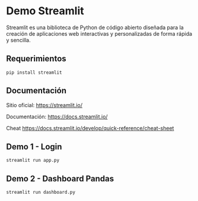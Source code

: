 # Demo Streamlit
Streamlit es una biblioteca de Python de código abierto diseñada para la creación de aplicaciones web interactivas y personalizadas de forma rápida y sencilla.

## Requerimientos
```
pip install streamlit
```

## Documentación
Sitio oficial:
https://streamlit.io/

Documentación:
https://docs.streamlit.io/

Cheat
https://docs.streamlit.io/develop/quick-reference/cheat-sheet

## Demo 1 - Login
```
streamlit run app.py
```

## Demo 2 - Dashboard Pandas
```
streamlit run dashboard.py
```